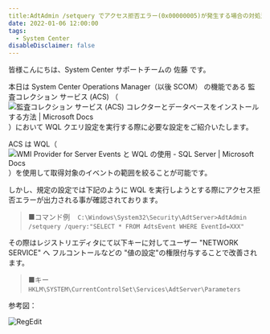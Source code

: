 ```yaml
---
title:AdtAdmin /setquery でアクセス拒否エラー(0x00000005)が発生する場合の対処法
date: 2022-01-06 12:00:00
tags:
  - System Center
disableDisclaimer: false
---
```


<!-- more -->
皆様こんにちは、System Center サポートチームの 佐藤 です。

本日は System Center Operations Manager（以後 SCOM） の機能である 監査コレクション サービス (ACS) （![監査コレクション サービス (ACS) コレクターとデータベースをインストールする方法 | Microsoft Docs](https://docs.microsoft.com/ja-jp/system-center/scom/deploy-install-acs?view=sc-om-2019)）において WQL クエリ設定を実行する際に必要な設定をご紹介いたします。

ACS は WQL（![WMI Provider for Server Events と WQL の使用 - SQL Server | Microsoft Docs](https://docs.microsoft.com/ja-jp/sql/relational-databases/wmi-provider-server-events/using-wql-with-the-wmi-provider-for-server-events?view=sql-server-ver15)）を使用して取得対象のイベントの範囲を絞ることが可能です。



しかし、規定の設定では下記のように WQL を実行しようとする際にアクセス拒否エラーが出力される事が確認されております。
>■コマンド例
> ` ` `C:\Windows\System32\Security\AdtServer>AdtAdmin /setquery /query:"SELECT * FROM AdtsEvent WHERE EventId=XXX" ` ` `

その際はレジストリエディタにて以下キーに対してユーザー "NETWORK SERVICE" へ フルコントールなどの "値の設定"の権限付与することで改善されます。
>■キー
> ` ` `HKLM\SYSTEM\CurrentControlSet\Services\AdtServer\Parameters` ` `


参考図：

![RegEdit](https://user-images.githubusercontent.com/71251920/148327138-6c2ba2db-ced8-4408-9c43-144a170ee18d.png)
